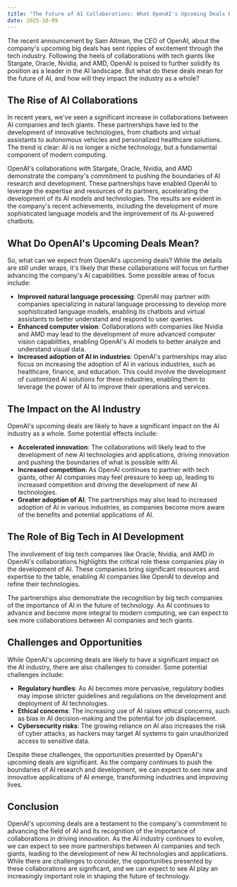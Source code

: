 ```yaml
---
title: "The Future of AI Collaborations: What OpenAI's Upcoming Deals Reveal"
date: 2025-10-09
---
```


The recent announcement by Sam Altman, the CEO of OpenAI, about the company's upcoming big deals has sent ripples of excitement through the tech industry. Following the heels of collaborations with tech giants like Stargate, Oracle, Nvidia, and AMD, OpenAI is poised to further solidify its position as a leader in the AI landscape. But what do these deals mean for the future of AI, and how will they impact the industry as a whole?

## The Rise of AI Collaborations
In recent years, we've seen a significant increase in collaborations between AI companies and tech giants. These partnerships have led to the development of innovative technologies, from chatbots and virtual assistants to autonomous vehicles and personalized healthcare solutions. The trend is clear: AI is no longer a niche technology, but a fundamental component of modern computing.

OpenAI's collaborations with Stargate, Oracle, Nvidia, and AMD demonstrate the company's commitment to pushing the boundaries of AI research and development. These partnerships have enabled OpenAI to leverage the expertise and resources of its partners, accelerating the development of its AI models and technologies. The results are evident in the company's recent achievements, including the development of more sophisticated language models and the improvement of its AI-powered chatbots.

## What Do OpenAI's Upcoming Deals Mean?
So, what can we expect from OpenAI's upcoming deals? While the details are still under wraps, it's likely that these collaborations will focus on further advancing the company's AI capabilities. Some possible areas of focus include:

* **Improved natural language processing**: OpenAI may partner with companies specializing in natural language processing to develop more sophisticated language models, enabling its chatbots and virtual assistants to better understand and respond to user queries.
* **Enhanced computer vision**: Collaborations with companies like Nvidia and AMD may lead to the development of more advanced computer vision capabilities, enabling OpenAI's AI models to better analyze and understand visual data.
* **Increased adoption of AI in industries**: OpenAI's partnerships may also focus on increasing the adoption of AI in various industries, such as healthcare, finance, and education. This could involve the development of customized AI solutions for these industries, enabling them to leverage the power of AI to improve their operations and services.

## The Impact on the AI Industry
OpenAI's upcoming deals are likely to have a significant impact on the AI industry as a whole. Some potential effects include:

* **Accelerated innovation**: The collaborations will likely lead to the development of new AI technologies and applications, driving innovation and pushing the boundaries of what is possible with AI.
* **Increased competition**: As OpenAI continues to partner with tech giants, other AI companies may feel pressure to keep up, leading to increased competition and driving the development of new AI technologies.
* **Greater adoption of AI**: The partnerships may also lead to increased adoption of AI in various industries, as companies become more aware of the benefits and potential applications of AI.

## The Role of Big Tech in AI Development
The involvement of big tech companies like Oracle, Nvidia, and AMD in OpenAI's collaborations highlights the critical role these companies play in the development of AI. These companies bring significant resources and expertise to the table, enabling AI companies like OpenAI to develop and refine their technologies.

The partnerships also demonstrate the recognition by big tech companies of the importance of AI in the future of technology. As AI continues to advance and become more integral to modern computing, we can expect to see more collaborations between AI companies and tech giants.

## Challenges and Opportunities
While OpenAI's upcoming deals are likely to have a significant impact on the AI industry, there are also challenges to consider. Some potential challenges include:

* **Regulatory hurdles**: As AI becomes more pervasive, regulatory bodies may impose stricter guidelines and regulations on the development and deployment of AI technologies.
* **Ethical concerns**: The increasing use of AI raises ethical concerns, such as bias in AI decision-making and the potential for job displacement.
* **Cybersecurity risks**: The growing reliance on AI also increases the risk of cyber attacks, as hackers may target AI systems to gain unauthorized access to sensitive data.

Despite these challenges, the opportunities presented by OpenAI's upcoming deals are significant. As the company continues to push the boundaries of AI research and development, we can expect to see new and innovative applications of AI emerge, transforming industries and improving lives.

## Conclusion
OpenAI's upcoming deals are a testament to the company's commitment to advancing the field of AI and its recognition of the importance of collaborations in driving innovation. As the AI industry continues to evolve, we can expect to see more partnerships between AI companies and tech giants, leading to the development of new AI technologies and applications. While there are challenges to consider, the opportunities presented by these collaborations are significant, and we can expect to see AI play an increasingly important role in shaping the future of technology.
